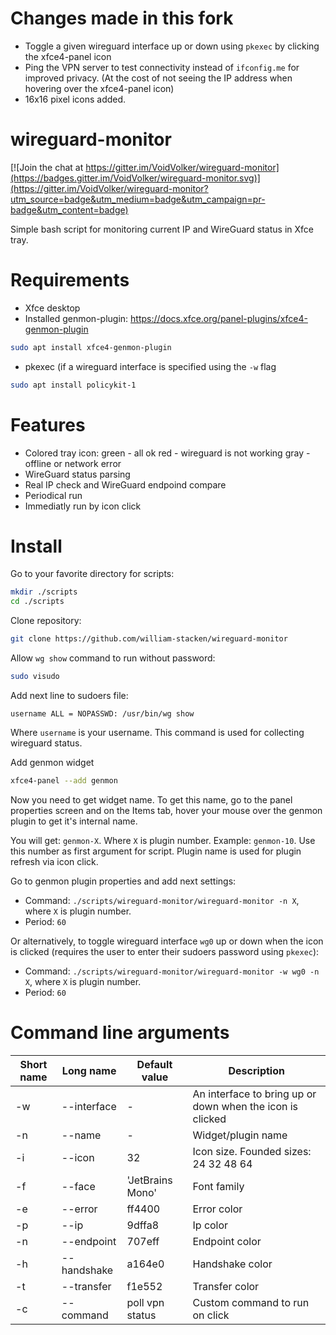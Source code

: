 # Changes made in this fork
- Toggle a given wireguard interface up or down using `pkexec` by clicking the xfce4-panel icon
- Ping the VPN server to test connectivity instead of `ifconfig.me` for improved privacy.
  (At the cost of not seeing the IP address when hovering over the xfce4-panel icon)
- 16x16 pixel icons added.

# wireguard-monitor

[![Join the chat at https://gitter.im/VoidVolker/wireguard-monitor](https://badges.gitter.im/VoidVolker/wireguard-monitor.svg)](https://gitter.im/VoidVolker/wireguard-monitor?utm_source=badge&utm_medium=badge&utm_campaign=pr-badge&utm_content=badge)

Simple bash script for monitoring current IP and WireGuard status in Xfce tray.

# Requirements

* Xfce desktop
* Installed genmon-plugin: https://docs.xfce.org/panel-plugins/xfce4-genmon-plugin
```bash
sudo apt install xfce4-genmon-plugin
```
* pkexec (if a wireguard interface is specified using the `-w` flag
```bash
sudo apt install policykit-1
```

# Features

* Colored tray icon:
green - all ok
red - wireguard is not working
gray - offline or network error
* WireGuard status parsing
* Real IP check and WireGuard endpoind compare
* Periodical run
* Immediatly run by icon click

# Install

Go to your favorite directory for scripts:
```bash
mkdir ./scripts
cd ./scripts
```

Clone repository:
```bash
git clone https://github.com/william-stacken/wireguard-monitor
```

Allow `wg show` command to run without password:
```bash
sudo visudo
```

Add next line to sudoers file:
```
username ALL = NOPASSWD: /usr/bin/wg show
```
Where `username` is your username. This command is used for collecting wireguard status.

Add genmon widget
```bash
xfce4-panel --add genmon
```

Now you need to get widget name. To get this name, go to the panel properties screen and on the Items tab, hover your mouse over the genmon plugin to get it's internal name.

You will get: ```genmon-X```. Where `X` is plugin number. Example: `genmon-10`. Use this number as first argument for script. Plugin name is used for plugin refresh via icon click.

Go to genmon plugin properties and add next settings:

* Command: `./scripts/wireguard-monitor/wireguard-monitor -n X`, where `X` is plugin number.
* Period: `60`

Or alternatively, to toggle wireguard interface `wg0` up or down when the icon is clicked
(requires the user to enter their sudoers password using `pkexec`):

* Command: `./scripts/wireguard-monitor/wireguard-monitor -w wg0 -n X`, where `X` is plugin number.
* Period: `60`

# Command line arguments

| Short name | Long name | Default value | Description |
| --- | --- | --- | --- |
| -w | --interface       | -                 | An interface to bring up or down when the icon is clicked |
| -n | --name       | -                 | Widget/plugin name |
| -i | --icon       | 32                | Icon size. Founded sizes: 24 32 48 64 |
| -f | --face       | 'JetBrains Mono'  | Font family |
| -e | --error      | ff4400            | Error color |
| -p | --ip         | 9dffa8            | Ip color |
| -n | --endpoint   | 707eff            | Endpoint color |
| -h | --handshake  | a164e0            | Handshake color |
| -t | --transfer   | f1e552            | Transfer color |
| -c | --command    | poll vpn status   | Custom command to run on click |
